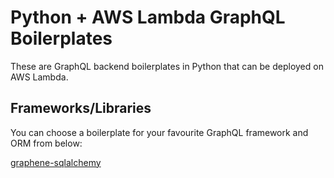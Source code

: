 # Python + AWS Lambda GraphQL Boilerplates

These are GraphQL backend boilerplates in Python that can be deployed on AWS Lambda.

## Frameworks/Libraries

You can choose a boilerplate for your favourite GraphQL framework and ORM from below:

[graphene-sqlalchemy](graphene-sqlalchemy)

